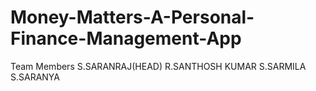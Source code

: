 # Money-Matters-A-Personal-Finance-Management-App
Team Members
S.SARANRAJ(HEAD)
R.SANTHOSH KUMAR
S.SARMILA
S.SARANYA
